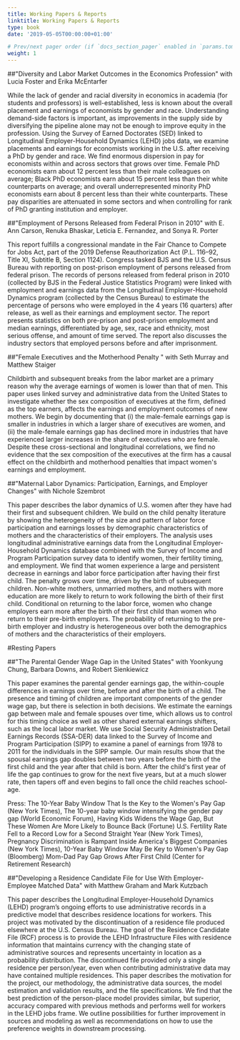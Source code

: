 ```yaml
---
title: Working Papers & Reports
linktitle: Working Papers & Reports
type: book
date: '2019-05-05T00:00:00+01:00'

# Prev/next pager order (if `docs_section_pager` enabled in `params.toml`)
weight: 1
---
```


##"Diversity and Labor Market Outcomes in the Economics Profession" with Lucia Foster and Erika McEntarfer

While the lack of gender and racial diversity in economics in academia (for students and professors) is well-established, less is known about the overall placement and earnings of economists by gender and race. Understanding demand-side factors is important, as improvements in the supply side by diversifying the pipeline alone may not be enough to improve equity in the profession. Using the Survey of Earned Doctorates (SED) linked to Longitudinal Employer-Household Dynamics (LEHD) jobs data, we examine placements and earnings for economists working in the U.S. after receiving a PhD by gender and race. We find enormous dispersion in pay for economists within and across sectors that grows over time. Female PhD economists earn about 12 percent less than their male colleagues on average; Black PhD economists earn about 15 percent less than their white counterparts on average; and overall underrepresented minority PhD economists earn about 8 percent less than their white counterparts. These pay disparities are attenuated in some sectors and when controlling for rank of PhD granting institution and employer.

##"Employment of Persons Released from Federal Prison in 2010" with E. Ann Carson, Renuka Bhaskar, Leticia E. Fernandez, and Sonya R. Porter

This report fulfills a congressional mandate in the Fair Chance to Compete for Jobs Act, part of the 2019 Defense Reauthorization Act (P.L. 116–92, Title XI, Subtitle B, Section 1124). Congress tasked BJS and the U.S. Census Bureau with reporting on post-prison employment of persons released from federal prison. The records of persons released from federal prison in 2010 (collected by BJS in the Federal Justice Statistics Program) were linked with employment and earnings data from the Longitudinal Employer-Household Dynamics program (collected by the Census Bureau) to estimate the percentage of persons who were employed in the 4 years (16 quarters) after release, as well as their earnings and employment sector. The report presents statistics on both pre-prison and post-prison employment and median earnings, differentiated by age, sex, race and ethnicity, most serious offense, and amount of time served. The report also discusses the industry sectors that employed persons before and after imprisonment.

##"Female Executives and the Motherhood Penalty " with Seth Murray and Matthew Staiger

Childbirth and subsequent breaks from the labor market are a primary reason why the average earnings of women is lower than that of men. This paper uses linked survey and administrative data from the United States to investigate whether the sex composition of executives at the firm, defined as the top earners, affects the earnings and employment outcomes of new mothers. We begin by documenting that (i) the male-female earnings gap is smaller in industries in which a larger share of executives are women, and (ii) the male-female earnings gap has declined more in industries that have experienced larger increases in the share of executives who are female. Despite these cross-sectional and longitudinal correlations, we find no evidence that the sex composition of the executives at the firm has a causal effect on the childbirth and motherhood penalties that impact women's earnings and employment. 

##"Maternal Labor Dynamics: Participation, Earnings, and Employer Changes" with Nichole Szembrot

This paper describes the labor dynamics of U.S. women after they have had their first and subsequent children. We build on the child penalty literature by showing the heterogeneity of the size and pattern of labor force participation and earnings losses by demographic characteristics of mothers and the characteristics of their employers. The analysis uses longitudinal administrative earnings data from the Longitudinal Employer-Household Dynamics database combined with the Survey of Income and Program Participation survey data to identify women, their fertility timing, and employment. We find that women experience a large and persistent decrease in earnings and labor force participation after having their first child. The penalty grows over time, driven by the birth of subsequent children. Non-white mothers, unmarried mothers, and mothers with more education are more likely to return to work following the birth of their first child. Conditional on returning to the labor force, women who change employers earn more after the birth of their first child than women who return to their pre-birth employers. The probability of returning to the pre-birth employer and industry is heterogeneous over both the demographics of mothers and the characteristics of their employers. 

#Resting Papers

##"The Parental Gender Wage Gap in the United States" with Yoonkyung Chung, Barbara Downs, and Robert Sienkiewicz

This paper examines the parental gender earnings gap, the within-couple differences in earnings over time, before and after the birth of a child. The presence and timing of children are important components of the gender wage gap, but there is selection in both decisions. We estimate the earnings gap between male and female spouses over time, which allows us to control for this timing choice as well as other shared external earnings shifters, such as the local labor market. We use Social Security Administration Detail Earnings Records (SSA-DER) data linked to the Survey of Income and Program Participation (SIPP) to examine a panel of earnings from 1978 to 2011 for the individuals in the SIPP sample. Our main results show that the spousal earnings gap doubles between two years before the birth of the first child and the year after that child is born. After the child's first year of life the gap continues to grow for the next five years, but at a much slower rate, then tapers off and even begins to fall once the child reaches school-age. 

Press: The 10-Year Baby Window That Is the Key to the Women's Pay Gap (New York Times), The 10-year baby window intensifying the gender pay gap (World Economic Forum), Having Kids Widens the Wage Gap, But These Women Are More Likely to Bounce Back (Fortune) U.S. Fertility Rate Fell to a Record Low for a Second Straight Year (New York Times), Pregnancy Discrimination is Rampant Inside America's Biggest Companies (New York Times), 10-Year Baby Window May Be Key to Women's Pay Gap (Bloomberg) Mom-Dad Pay Gap Grows After First Child (Center for Retirement Research)

##"Developing a Residence Candidate File for Use With Employer-Employee Matched Data" with Matthew Graham and Mark Kutzbach

This paper describes the Longitudinal Employer-Household Dynamics (LEHD) program’s ongoing efforts to use administrative records in a predictive model that describes residence locations for workers. This project was motivated by the discontinuation of a residence file produced elsewhere at the U.S. Census Bureau. The goal of the Residence Candidate File (RCF) process is to provide the LEHD Infrastructure Files with residence information that maintains currency with the changing state of administrative sources and represents uncertainty in location as a probability distribution. The discontinued file provided only a single residence per person/year, even when contributing administrative data may have contained multiple residences. This paper describes the motivation for the project, our methodology, the administrative data sources, the model estimation and validation results, and the file specifications. We find that the best prediction of the person-place model provides similar, but superior, accuracy compared with previous methods and performs well for workers in the LEHD jobs frame. We outline possibilities for further improvement in sources and modeling as well as recommendations on how to use the preference weights in downstream processing. 
